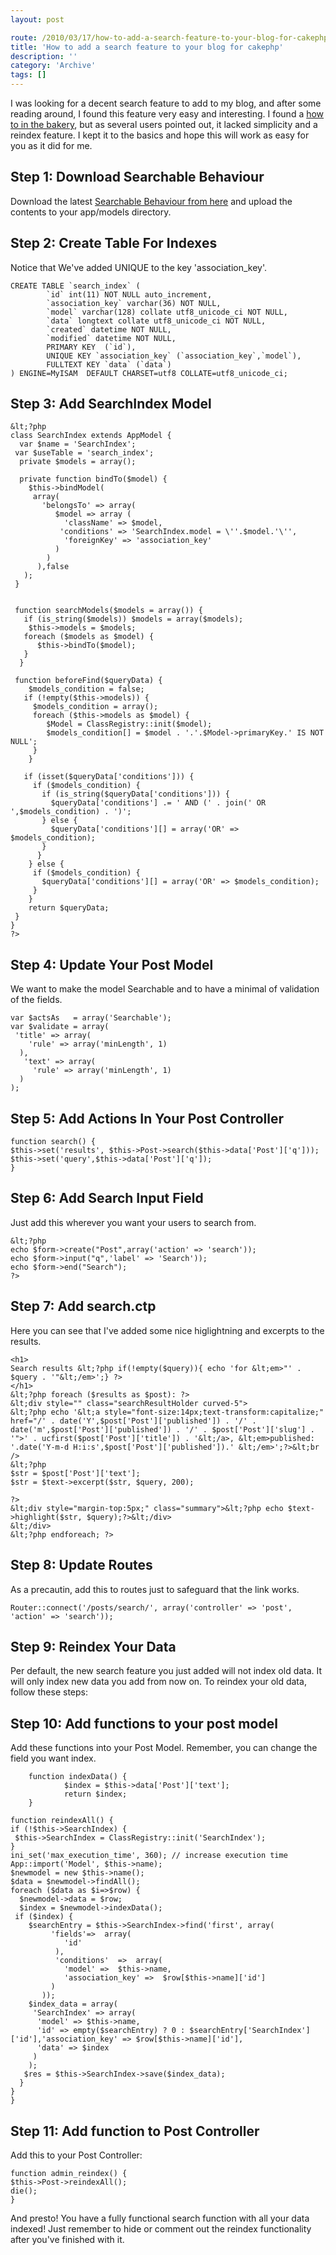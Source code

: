 ```yaml
---
layout: post

route: /2010/03/17/how-to-add-a-search-feature-to-your-blog-for-cakephp
title: 'How to add a search feature to your blog for cakephp'
description: ''
category: 'Archive'
tags: []
---
```


I was looking for a decent search feature to add to my blog, and after some
reading around, I found this feature very easy and interesting. I found a
[how to in the bakery](http://bakery.cakephp.org/articles/view/search-feature-to-cakephp-blog-example),
but as several users pointed out, it lacked simplicity and a reindex feature. I
kept it to the basics and hope this will work as easy for you as it did for me.

## Step 1: Download Searchable Behaviour

Download the latest
[Searchable Behaviour from here](http://code.google.com/p/searchable-behaviour-for-cakephp/)
and upload the contents to your app/models directory.

## Step 2: Create Table For Indexes

Notice that We've added UNIQUE to the key 'association_key'.

    CREATE TABLE `search_index` (
            `id` int(11) NOT NULL auto_increment,
            `association_key` varchar(36) NOT NULL,
            `model` varchar(128) collate utf8_unicode_ci NOT NULL,
            `data` longtext collate utf8_unicode_ci NOT NULL,
            `created` datetime NOT NULL,
            `modified` datetime NOT NULL,
            PRIMARY KEY  (`id`),
            UNIQUE KEY `association_key` (`association_key`,`model`),
            FULLTEXT KEY `data` (`data`)
    ) ENGINE=MyISAM  DEFAULT CHARSET=utf8 COLLATE=utf8_unicode_ci;

## Step 3: Add SearchIndex Model

    &lt;?php
    class SearchIndex extends AppModel {
      var $name = 'SearchIndex';
     var $useTable = 'search_index';
      private $models = array();

      private function bindTo($model) {
        $this->bindModel(
         array(
           'belongsTo' => array(
              $model => array (
                'className' => $model,
               'conditions' => 'SearchIndex.model = \''.$model.'\'',
                'foreignKey' => 'association_key'
              )
            )
          ),false
       );
     }


     function searchModels($models = array()) {
       if (is_string($models)) $models = array($models);
        $this->models = $models;
       foreach ($models as $model) {
          $this->bindTo($model);
       }
      }

     function beforeFind($queryData) {
        $models_condition = false;
       if (!empty($this->models)) {
         $models_condition = array();
         foreach ($this->models as $model) {
            $Model = ClassRegistry::init($model);
            $models_condition[] = $model . '.'.$Model->primaryKey.' IS NOT NULL';
         }
        }

       if (isset($queryData['conditions'])) {
         if ($models_condition) {
           if (is_string($queryData['conditions'])) {
             $queryData['conditions'] .= ' AND (' . join(' OR ',$models_condition) . ')';
           } else {
             $queryData['conditions'][] = array('OR' => $models_condition);
           }
          }
        } else {
         if ($models_condition) {
           $queryData['conditions'][] = array('OR' => $models_condition);
         }
        }
        return $queryData;
     }
    }
    ?>

## Step 4: Update Your Post Model

We want to make the model Searchable and to have a minimal of validation of the
fields.

    var $actsAs   = array('Searchable');
    var $validate = array(
     'title' => array(
        'rule' => array('minLength', 1)
      ),
       'text' => array(
         'rule' => array('minLength', 1)
      )
    );

## Step 5: Add Actions In Your Post Controller

    function search() {
    $this->set('results', $this->Post->search($this->data['Post']['q']));
    $this->set('query',$this->data['Post']['q']);
    }

## Step 6: Add Search Input Field

Just add this wherever you want your users to search from.

    &lt;?php
    echo $form->create("Post",array('action' => 'search'));
    echo $form->input("q",'label' => 'Search'));
    echo $form->end("Search");
    ?>

## Step 7: Add search.ctp

Here you can see that I've added some nice higlightning and excerpts to the
results.

    <h1>
    Search results &lt;?php if(!empty($query)){ echo 'for &lt;em>"' . $query . '"&lt;/em>';} ?>
    </h1>
    &lt;?php foreach ($results as $post): ?>
    &lt;div style="" class="searchResultHolder curved-5">
    &lt;?php echo '&lt;a style="font-size:14px;text-transform:capitalize;" href="/' . date('Y',$post['Post']['published']) . '/' . date('m',$post['Post']['published']) . '/' . $post['Post']['slug'] . '">' . ucfirst($post['Post']['title']) . '&lt;/a>, &lt;em>published: '.date('Y-m-d H:i:s',$post['Post']['published']).' &lt;/em>';?>&lt;br />
    &lt;?php
    $str = $post['Post']['text'];
    $str = $text->excerpt($str, $query, 200);

    ?>
    &lt;div style="margin-top:5px;" class="summary">&lt;?php echo $text->highlight($str, $query);?>&lt;/div>
    &lt;/div>
    &lt;?php endforeach; ?>

## Step 8: Update Routes

As a precautin, add this to routes just to safeguard that the link works.

    Router::connect('/posts/search/', array('controller' => 'post', 'action' => 'search'));

## Step 9: Reindex Your Data

Per default, the new search feature you just added will not index old data. It
will only index new data you add from now on. To reindex your old data, follow
these steps:

## Step 10: Add functions to your post model

Add these functions into your Post Model. Remember, you can change the field you
want index.

        function indexData() {
                $index = $this->data['Post']['text'];
                return $index;
        }

    function reindexAll() {
    if (!$this->SearchIndex) {
     $this->SearchIndex = ClassRegistry::init('SearchIndex');
    }
    ini_set('max_execution_time', 360); // increase execution time
    App::import('Model', $this->name);
    $newmodel = new $this->name();
    $data = $newmodel->findAll();
    foreach ($data as $i=>$row) {
      $newmodel->data = $row;
      $index = $newmodel->indexData();
     if ($index) {
        $searchEntry = $this->SearchIndex->find('first', array(
             'fields'=>  array(
                'id'
              ),
              'conditions'  =>  array(
                'model' =>  $this->name,
                'association_key' =>  $row[$this->name]['id']
             )
           ));
        $index_data = array(
         'SearchIndex' => array(
          'model' => $this->name,
          'id' => empty($searchEntry) ? 0 : $searchEntry['SearchIndex']['id'],'association_key' => $row[$this->name]['id'],
          'data' => $index
         )
        );
       $res = $this->SearchIndex->save($index_data);
      }
    }
    }


## Step 11: Add function to Post Controller

Add this to your Post Controller:

    function admin_reindex() {
    $this->Post->reindexAll();
    die();
    }

And presto! You have a fully functional search function with all your data
indexed! Just remember to hide or comment out the reindex functionality after
you've finished with it.
